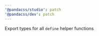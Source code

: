 ```yaml
---
'@pandacss/studio': patch
'@pandacss/dev': patch
---
```


Export types for all `define` helper functions
